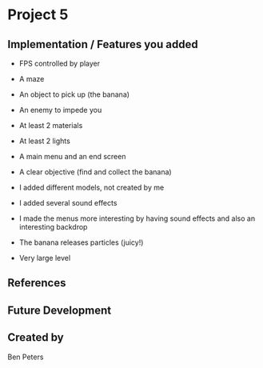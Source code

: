 # Project 5
## Implementation / Features you added

- FPS controlled by player
- A maze
- An object to pick up (the banana)
- An enemy to impede you
- At least 2 materials
- At least 2 lights
- A main menu and an end screen
- A clear objective (find and collect the banana)

- I added different models, not created by me
- I added several sound effects
- I made the menus more interesting by having sound effects and also an interesting backdrop
- The banana releases particles (juicy!)
- Very large level

## References

## Future Development

## Created by
Ben Peters
